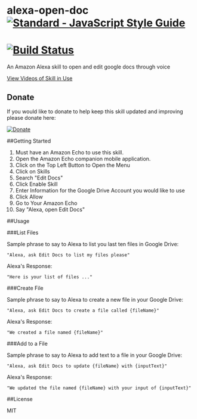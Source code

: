 # alexa-open-doc   [![Standard - JavaScript Style Guide](https://cdn.rawgit.com/feross/standard/master/badge.svg)](https://github.com/feross/standard     )
[![Build Status](https://travis-ci.org/acucciniello/alexa-open-doc.svg?branch=master)](https://travis-ci.org/acucciniello/alexa-open-doc)
===============
An Amazon Alexa skill to open and edit google docs through voice

[View Videos of Skill in Use](https://acucciniello.github.io/alexa-open-doc/)

## Donate

If you would like to donate to help keep this skill updated and improving please donate here:

[![Donate](https://www.paypalobjects.com/en_US/i/btn/btn_donateCC_LG.gif)](https://www.paypal.com/cgi-bin/webscr?cmd=_donations&business=8U849S663ZGTN&lc=US&item_name=Edit%20Docs%20Amazon%20Echo%20Skill&currency_code=USD&bn=PP%2dDonationsBF%3abtn_donateCC_LG%2egif%3aNonHosted)


##Getting Started
1. Must have an Amazon Echo to use this skill.  
2. Open the Amazon Echo companion mobile application.
3. Click on the Top Left Button to Open the Menu
4. Click on Skills
5. Search "Edit Docs"
6. Click Enable Skill
7. Enter Information for the Google Drive Account you would like to use
8. Click Allow
9. Go to Your Amazon Echo
10. Say "Alexa, open Edit Docs"

##Usage

###List Files

Sample phrase to say to Alexa to list you last ten files in Google Drive:

` "Alexa, ask Edit Docs to list my files please" `

Alexa's Response:

`"Here is your list of files ..."`

###Create File

Sample phrase to say to Alexa to create a new file in your Google Drive:

` "Alexa, ask Edit Docs to create a file called {fileName}" `

Alexa's Response:

`"We created a file named {fileName}"`

###Add to a File

Sample phrase to say to Alexa to add text to a file in your Google Drive:

` "Alexa, ask Edit Docs to update {fileName} with {inputText}" `

Alexa's Response:

` "We updated the file named {fileName} with your input of {inputText}" `




##License

MIT 

